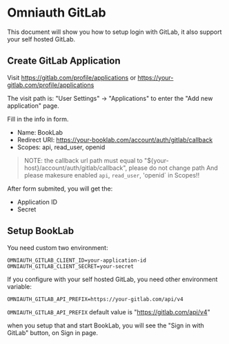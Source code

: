 # Omniauth GitLab

This document will show you how to setup login with GitLab, it also support your self hosted GitLab.

## Create GitLab Application

Visit https://gitlab.com/profile/applications or https://your-gitlab.com/profile/applications

The visit path is: "User Settings" -> "Applications" to enter the "Add new application" page.

Fill in the info in form.

- Name: BookLab
- Redirect URI: https://your-booklab.com/account/auth/gitlab/callback
- Scopes: api, read_user, openid

> NOTE: the callback url path must equal to "${your-host}/account/auth/gitlab/callback", please do not change path
> And please makesure enabled `api`, `read_user`, 'openid` in Scopes!!


After form submited, you will get the:

- Application ID
- Secret

## Setup BookLab

You need custom two environment:

```
OMNIAUTH_GITLAB_CLIENT_ID=your-application-id
OMNIAUTH_GITLAB_CLIENT_SECRET=your-secret
```

If you configure with your self hosted GitLab, you need other environment variable:

```
OMNIAUTH_GITLAB_API_PREFIX=https://your-gitlab.com/api/v4
```

`OMNIAUTH_GITLAB_API_PREFIX` default value is "https://gitlab.com/api/v4"

when you setup that and start BookLab, you will see the "Sign in with GitLab" button, on Sign in page.
